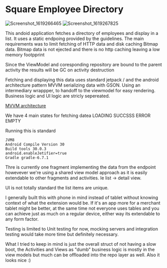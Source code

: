 # Square Employee Directory
![Screenshot_1619266465](https://user-images.githubusercontent.com/412219/115959330-9545fc80-a4c0-11eb-8133-09405d61d80a.png) ![Screenshot_1619267825](https://user-images.githubusercontent.com/412219/115959279-4a2be980-a4c0-11eb-8486-35360d476e14.png)

This andoid application fetches a directory of employees and display in a list. It uses a static endpoing provided by the guidelines.
The main requirements was to limit fetching of HTTP data and disk caching Bitmap data. Bitmap data is not ejected and there is no http caching leaving a low memory footpprint

Since the ViewModel and coresponding repository are bound to the parent activity the results will be GC on activity destruction

Fetching and displaying this data uses standard jetpack / and the android architecture pattern MVVM serializing data with GSON. 
Using an intermediary wrappper, to handoff to the
viewmodel for easy rendering. Business logic and UI logic are stricly sepereated. 

[MVVM architecture](https://developer.android.com/jetpack/guide)

We have 4 main states for fetching datea 
LOADING
SUCCSSS
ERROR 
EMPTY

Running this is standard
```
JVM8
Android Compile Version 30
Build tools 30.0.3
android.enableJetifier=true
Gradle gradle-6.7.1
```

Thre is currently one fragment implementing the data from the endpoint howevever we're using a shared view model approach as it is easily extendable to other fragments
and activities. Ie list -> detail view.

UI is not totally standard the list items are unique. 

I generally built this with phone in mind instead of tablet without knowing context of what the extension would be. If it's an app more for a merchant tablet might be better,
at the same time not everyone uses tables and you can achieve just as much on a regular device, either way its extendable to any form factor.

Testing is limited to Unit testing for now, mocking servers and integration testing would take more time but definitely necessary. 

What I tried to keep in mind is just the overall struct of not having a slow boot, the Activities and Views as "dumb" business logic is mostly in the view models but much can be offloaded into the repo layer as well. Also it looks nice :) 
